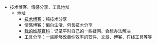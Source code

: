 * 技术博客、情感分享、工具地址
	* 地址
		* [技术博客](https://github.com/maozhenggang/technical-backup-sharing/issues)：纯技术分享
		* [情感博客](http://maozhenggang.gitcafe.io/)：偏向生活、包含技术分享
		* [我的维基百科](https://github.com/maozhenggang/technical-backup-sharing/wiki)：记录平时自己的一些疑问、会想办法解决
		* [工具分享](https://github.com/maozhenggang/monkey-cheats)：一些能够改善你效率的软件、文章、博客、在线工具等等


